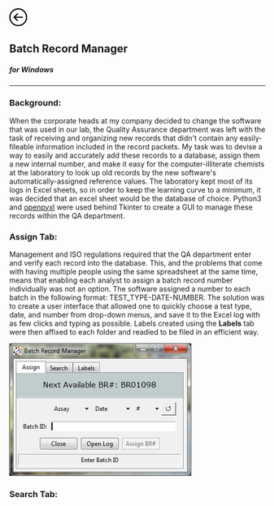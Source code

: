 <a href="index">
<img src="images/back.png" alt="Back" height="35" width="35">
</a>

## Batch Record Manager

##### for Windows
---
### Background:
When the corporate heads at my company decided to change the software that was used in our lab, the Quality Assurance department was left with the task of receiving and organizing new records that didn't contain any easily-fileable information included in the record packets. My task was to devise a way to easily and accurately add these records to a database, assign them a new internal number, and make it easy for the computer-illiterate chemists at the laboratory to look up old records by the new software's automatically-assigned reference values. The laboratory kept most of its logs in Excel sheets, so in order to keep the learning curve to a minimum, it was decided that an excel sheet would be the database of choice. Python3 and [openpyxl](https://openpyxl.readthedocs.io/en/stable/) were used behind Tkinter to create a GUI to manage these records within the QA department.

### Assign Tab:
Management and ISO regulations required that the QA department enter and verify each record into the database. This, and the problems that come with having multiple people using the same spreadsheet at the same time, means that enabling each analyst to assign a batch record number individually was not an option. The software assigned a number to each batch in the following format: TEST_TYPE-DATE-NUMBER. The solution was to create a user interface that allowed one to quickly choose a test type, date, and number from drop-down menus, and save it to the Excel log with as few clicks and typing as possible. Labels created using the __Labels__ tab were then affixed to each folder and readied to be filed in an efficient way.

<img src="images/BR1.PNG">

### Search Tab:
